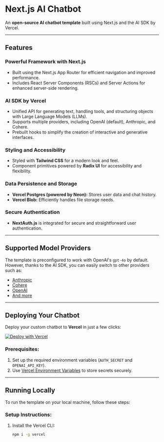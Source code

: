 # Next.js AI Chatbot

An **open-source AI chatbot template** built using Next.js and the AI SDK by Vercel.

---

## Features

### Powerful Framework with Next.js
- Built using the Next.js App Router for efficient navigation and improved performance.
- Includes React Server Components (RSCs) and Server Actions for enhanced server-side rendering.

### AI SDK by Vercel
- Unified API for generating text, handling tools, and structuring objects with Large Language Models (LLMs).
- Supports multiple providers, including OpenAI (default), Anthropic, and Cohere.
- Prebuilt hooks to simplify the creation of interactive and generative interfaces.

### Styling and Accessibility
- Styled with **Tailwind CSS** for a modern look and feel.
- Component primitives powered by **Radix UI** for accessibility and flexibility.

### Data Persistence and Storage
- **Vercel Postgres (powered by Neon):** Stores user data and chat history.
- **Vercel Blob:** Efficiently handles file storage needs.

### Secure Authentication
- **NextAuth.js** is integrated for secure and straightforward user authentication.

---

## Supported Model Providers

The template is preconfigured to work with OpenAI's `gpt-4o` by default. However, thanks to the AI SDK, you can easily switch to other providers such as:
- [Anthropic](https://anthropic.com)
- [Cohere](https://cohere.com/)
- [OpenAI](https://openai.com)
- [And more](https://sdk.vercel.ai/providers/ai-sdk-providers)

---

## Deploying Your Chatbot

Deploy your custom chatbot to **Vercel** in just a few clicks:

[![Deploy with Vercel](https://vercel.com/button)](https://vercel.com/new/clone?repository-url=https%3A%2F%2Fgithub.com%2Fvercel%2Fai-chatbot&env=AUTH_SECRET,OPENAI_API_KEY&envDescription=Learn%20more%20about%20how%20to%20get%20the%20API%20Keys%20for%20the%20application&envLink=https%3A%2F%2Fgithub.com%2Fvercel%2Fai-chatbot%2Fblob%2Fmain%2F.env.example&demo-title=AI%20Chatbot&demo-description=An%20Open-Source%20AI%20Chatbot%20Template%20Built%20With%20Next.js%20and%20the%20AI%20SDK%20by%20Vercel.&demo-url=https%3A%2F%2Fchat.vercel.ai&stores=[{%22type%22:%22postgres%22},{%22type%22:%22blob%22}])

### Prerequisites:
1. Set up the required environment variables (`AUTH_SECRET` and `OPENAI_API_KEY`).
2. Use [Vercel Environment Variables](https://vercel.com/docs/projects/environment-variables) to store secrets securely.

---

## Running Locally

To run the template on your local machine, follow these steps:

### Setup Instructions:
1. Install the Vercel CLI:
   ```bash
   npm i -g vercel

